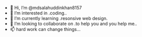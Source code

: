 - 👋 Hi, I’m @mdsalahuddinkhan8157
- 👀 I’m interested in .coding..
- 🌱 I’m currently learning .resonsive web design.
- 💞️ I’m looking to collaborate on .to help you and you help me..
- 📫 hard work can change things...

<!---
mdsalahuddinkhan8157/mdsalahuddinkhan8157 is a ✨ special ✨ repository because its `README.md` (this file) appears on your GitHub profile.
You can click the Preview link to take a look at your changes.
--->
